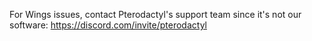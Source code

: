 For Wings issues, contact Pterodactyl's support team since it's not our software: https://discord.com/invite/pterodactyl
